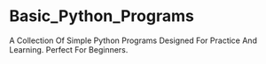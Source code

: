 # Basic_Python_Programs
A Collection Of Simple Python Programs Designed For Practice And Learning. Perfect For Beginners.
